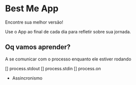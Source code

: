 # Best Me App

Encontre sua melhor versão!

Use o App ao final de cada dia para refletir sobre sua jornada.

## Oq vamos aprender?

A se comunicar com o processo enquanto ele estiver rodando

[] process.stdout
[] process.stdin
[] process.on

* Assincronismo